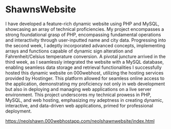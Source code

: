 # ShawnsWebsite
I have developed a feature-rich dynamic website using PHP and MySQL, showcasing an array of technical proficiencies. My project encompasses a strong foundational grasp of PHP, encompassing fundamental operations and interactivity through user-inputted name and city data. Progressing into the second week, I adeptly incorporated advanced concepts, implementing arrays and functions capable of dynamic sign alteration and Fahrenheit/Celsius temperature conversion. A pivotal juncture arrived in the third week, as I seamlessly integrated the website with a MySQL database, enabling seamless data storage and retrieval functionalities 
I successfully hosted this dynamic website on 000webhost, utilizing the hosting services provided by Hostinger. This platform allowed for seamless online access to the application, demonstrating my proficiency not only in web development but also in deploying and managing web applications on a live server environment. This project underscores my technical prowess in PHP, MySQL, and web hosting, emphasizing my adeptness in creating dynamic, interactive, and data-driven web applications, primed for professional deployment.

https://neolshawn.000webhostapp.com/neolshawnwebsite/index.html
